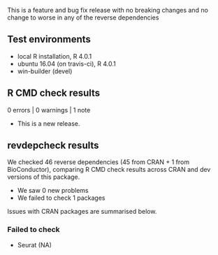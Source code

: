 This is a feature and bug fix release with no breaking changes and no change to
worse in any of the reverse dependencies

## Test environments
* local R installation, R 4.0.1
* ubuntu 16.04 (on travis-ci), R 4.0.1
* win-builder (devel)

## R CMD check results

0 errors | 0 warnings | 1 note

* This is a new release.

## revdepcheck results

We checked 46 reverse dependencies (45 from CRAN + 1 from BioConductor), comparing R CMD check results across CRAN and dev versions of this package.

 * We saw 0 new problems
 * We failed to check 1 packages

Issues with CRAN packages are summarised below.

### Failed to check

* Seurat (NA)
